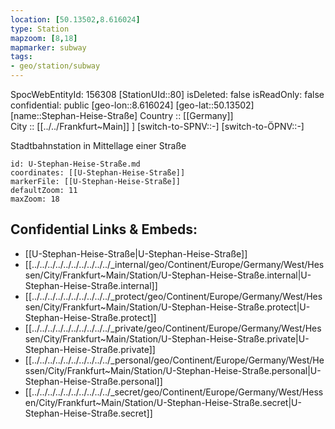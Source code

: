 ```yaml
---
location: [50.13502,8.616024] 
type: Station 
mapzoom: [8,18] 
mapmarker: subway 
tags:
- geo/station/subway
---
```

SpocWebEntityId: 156308
[StationUId::80] 
isDeleted: false
isReadOnly: false
confidential: public
[geo-lon::8.616024] 
[geo-lat::50.13502] 
[name::Stephan-Heise-Straße] 
Country :: [[Germany]]  
City :: [[../../Frankfurt~Main]] ] 
[switch-to-SPNV::-] 
[switch-to-ÖPNV::-] 

Stadtbahnstation in Mittellage einer Straße

```leaflet
id: U-Stephan-Heise-Straße.md
coordinates: [[U-Stephan-Heise-Straße]] 
markerFile: [[U-Stephan-Heise-Straße]] 
defaultZoom: 11 
maxZoom: 18
```


## Confidential Links & Embeds: 
- [[U-Stephan-Heise-Straße|U-Stephan-Heise-Straße]] 
- [[../../../../../../../../../../_internal/geo/Continent/Europe/Germany/West/Hessen/City/Frankfurt~Main/Station/U-Stephan-Heise-Straße.internal|U-Stephan-Heise-Straße.internal]] 
- [[../../../../../../../../../../_protect/geo/Continent/Europe/Germany/West/Hessen/City/Frankfurt~Main/Station/U-Stephan-Heise-Straße.protect|U-Stephan-Heise-Straße.protect]] 
- [[../../../../../../../../../../_private/geo/Continent/Europe/Germany/West/Hessen/City/Frankfurt~Main/Station/U-Stephan-Heise-Straße.private|U-Stephan-Heise-Straße.private]] 
- [[../../../../../../../../../../_personal/geo/Continent/Europe/Germany/West/Hessen/City/Frankfurt~Main/Station/U-Stephan-Heise-Straße.personal|U-Stephan-Heise-Straße.personal]] 
- [[../../../../../../../../../../_secret/geo/Continent/Europe/Germany/West/Hessen/City/Frankfurt~Main/Station/U-Stephan-Heise-Straße.secret|U-Stephan-Heise-Straße.secret]] 
